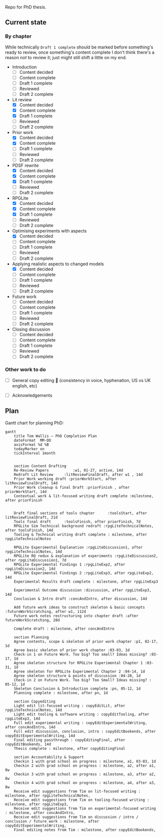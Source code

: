 Repo for PhD thesis.

## Current state

### By chapter

While technically `Draft 1 complete` should be marked before something's ready
to review, once something's content complete I don't think there's a reason
_not_ to review it; just might still shift a little on my end.

- Introduction
  - [ ] Content decided
  - [ ] Content complete
  - [ ] Draft 1 complete
  - [ ] Reviewed
  - [ ] Draft 2 complete
- Lit review
  - [X] Content decided
  - [X] Content complete
  - [X] Draft 1 complete
  - [ ] Reviewed
  - [ ] Draft 2 complete
- Prior work
  - [X] Content decided
  - [X] Content complete
  - [ ] Draft 1 complete
  - [ ] Reviewed
  - [ ] Draft 2 complete
- PDSF rewrite
  - [X] Content decided
  - [X] Content complete
  - [X] Draft 1 complete
  - [ ] Reviewed
  - [ ] Draft 2 complete
- RPGLite
  - [X] Content decided
  - [X] Content complete
  - [X] Draft 1 complete
  - [ ] Reviewed
  - [ ] Draft 2 complete
- Optimising experiments with aspects
  - [X] Content decided
  - [ ] Content complete
  - [ ] Draft 1 complete
  - [ ] Reviewed
  - [ ] Draft 2 complete
- Applying realistic aspects to changed models
  - [X] Content decided
  - [ ] Content complete
  - [ ] Draft 1 complete
  - [ ] Reviewed
  - [ ] Draft 2 complete
- Future work
  - [ ] Content decided
  - [ ] Content complete
  - [ ] Draft 1 complete
  - [ ] Reviewed
  - [ ] Draft 2 complete
- Closing discussion
  - [ ] Content decided
  - [ ] Content complete
  - [ ] Draft 1 complete
  - [ ] Reviewed
  - [ ] Draft 2 complete
  
### Other work to do

- [ ] General copy editing 🫡 (consistency in voice, hyphenation, US vs UK
  english, etc)
- [ ] Acknowledgements


## Plan

Gantt chart for planning PhD:

```mermaid
gantt
    title Tom Wallis — PhD Completion Plan
    dateFormat  MM-DD
    axisFormat %d %B
    todayMarker on
    tickInterval 1month
    
    
    section Content Drafting
    Re-Review Papers           :w1, 01-27, active, 14d
    Redraft Lit Review     :litReviewFinalDraft, after w1 , 14d
    Prior Work working draft :priorWorkStart, after litReviewFinalDraft, 14d
    Prior Work cleanup & final Draft :priorFinish , after priorWorkStart, 14d 
    Contextual work & lit-focused writing draft complete :milestone, after priorFinish
    
    
    Draft final sections of tools chapter      :toolsStart, after litReviewFinalDraft, 21d
    Tools final draft      :toolsFinish, after priorFinish, 7d
    RPGLite Sim Technical background redraft :rpgLiteTechnicalNotes, after toolsFinish, 14d
    Tooling & Technical writing draft complete : milestone, after rpgLiteTechnicalNotes

    RPGLite Experimental Explanation :rpgLiteDiscussion1, after rpgLiteTechnicalNotes, 14d
    RPGLite RQ redux & explanation of experiments :rpgLiteDiscussion2, after rpgLiteDiscussion1, 7d
    RPGLite Experimental Findings 1 :rpgLiteExp2, after rpgLiteDiscussion2, 14d
    RPGLite Experimental Findings 2 :rpgLiteExp3, after rpgLiteExp2, 14d
    Experimental Results draft complete : milestone, after rpgLiteExp3

    Experimental Outcome discussion :discussion, after rpgLiteExp3, 14d
    Conclusion & Intro draft :concAndIntro, after discussion, 14d

    Add future work ideas to construct skeleton & basic concepts :futureWorkScratching, after w1, 112d
    Future work notes restructuring into chapter draft :after futureWorkScratching, 28d

    Complete draft : milestone, after concAndIntro
    
    section Planning
    Agree contents, scope & skeleton of prior work chapter :p1, 02-17, 1d
    Agree basic skeleton of prior work chapter :03-03, 1d
    Check-in 1 on Future Work. Too big? Too small? Ideas missing? :03-17, 1d
    Agree skeleton structure for RPGLite Experimental Chapter 1 :03-31, 1d
    Agree skeleton for RPGLite Experimental Chapter 2 :04-14, 1d
    Agree skeleton structure & points of discussion :04-28, 1d
    Check-in 2 on Future Work. Too big? Too Small? Ideas missing? : 05-12, 1d
    Skeleton Conclusion & Introduction complete :pn, 05-12, 1d
    Planning complete : milestone, after pn, 1d

    section Copyediting
    Light edit lit-focused writing : copyEditLit, after rpgLiteTechnicalNotes, 14d
    Light edit tooling & software writing : copyEditTooling, after rpgLiteExp3, 14d
    Full edit experimental writing : copyEditExperimentalWriting, after concAndIntro, 14d
    Full edit discussion, conclusion, intro : copyEditBookends, after copyEditExperimentalWriting, 14d
    Final editing passthrough : copyEditingFinal, after copyEditBookends, 14d
    Thesis complete : milestone, after copyEditingFinal

    section Accountability & Support
    Checkin 1 with grad school on progress : milestone, a1, 03-03, 1d
    Checkin 2 with grad school on progress : milestone, a2, after a1, 8w
    Checkin 3 with grad school on progress : milestone, a3, after a2, 8w
    Checkin 4 with grad school on progress : milestone, a4, after a3, 8w
    Receive edit suggestions from Tim on lit-focused writing : milestone, after rpgLiteTechnicalNotes,
    Receive edit suggestions from Tim on tooling-focused writing : milestone, after rpgLiteExp3,
    Receive edit suggestions from Tim on experimental-focused writing : milestone, after concAndIntro,
    Receive edit suggestions from Tim on discussion / intro / conclusion / future work : milestone, after copyEditExperimentalWriting,
    Final editing notes from Tim : milestone, after copyEditBookends, 
```
